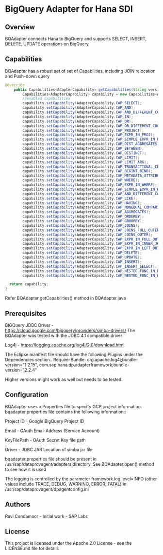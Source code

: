 # BigQuery Adapter for Hana SDI

## Overview

BQAdapter connects Hana to BigQuery and supports SELECT, INSERT, DELETE, UPDATE operations on BigQuery


## Capabilities
BQAdapter has a robust set of set of Capabilities, including JOIN relocation and Push-down query

```java
@Override
	public Capabilities<AdapterCapability> getCapabilities(String version) throws AdapterException {
		Capabilities<AdapterCapability> capability = new Capabilities<AdapterCapability>();
		//enabled capabilities
		capability.setCapability(AdapterCapability.CAP_SELECT);
		capability.setCapability(AdapterCapability.CAP_AND);
		capability.setCapability(AdapterCapability.CAP_AND_DIFFERENT_COLUMNS);
		capability.setCapability(AdapterCapability.CAP_IN);
		capability.setCapability(AdapterCapability.CAP_OR);
		capability.setCapability(AdapterCapability.CAP_OR_DIFFERENT_COLUMNS);
		capability.setCapability(AdapterCapability.CAP_PROJECT);
		capability.setCapability(AdapterCapability.CAP_EXPR_IN_PROJ);
		capability.setCapability(AdapterCapability.CAP_SIMPLE_EXPR_IN_PROJ);
		capability.setCapability(AdapterCapability.CAP_DIST_AGGREGATES);
		capability.setCapability(AdapterCapability.CAP_BETWEEN);
		capability.setCapability(AdapterCapability.CAP_DISTINCT);
		capability.setCapability(AdapterCapability.CAP_LIMIT);
		capability.setCapability(AdapterCapability.CAP_LIMIT_ARG);
		capability.setCapability(AdapterCapability.CAP_TRANSACTIONAL_CDC);
		capability.setCapability(AdapterCapability.CAP_BIGINT_BIND);
		capability.setCapability(AdapterCapability.CAP_METADATA_ATTRIBUTE);
		capability.setCapability(AdapterCapability.CAP_WHERE);
		capability.setCapability(AdapterCapability.CAP_EXPR_IN_WHERE);
		capability.setCapability(AdapterCapability.CAP_SIMPLE_EXPR_IN_WHERE);
		capability.setCapability(AdapterCapability.CAP_AND_DIFFERENT_COLUMNS);
		capability.setCapability(AdapterCapability.CAP_LIKE);
		capability.setCapability(AdapterCapability.CAP_HAVING);
		capability.setCapability(AdapterCapability.CAP_NONEQUAL_COMPARISON);
		capability.setCapability(AdapterCapability.CAP_AGGREGATES);
		capability.setCapability(AdapterCapability.CAP_ORDERBY);
		capability.setCapability(AdapterCapability.CAP_GROUPBY);
		capability.setCapability(AdapterCapability.CAP_JOINS);
		capability.setCapability(AdapterCapability.CAP_JOINS_FULL_OUTER);
		capability.setCapability(AdapterCapability.CAP_JOINS_OUTER);
		capability.setCapability(AdapterCapability.CAP_EXPR_IN_FULL_OUTER_JOIN);
		capability.setCapability(AdapterCapability.CAP_EXPR_IN_INNER_JOIN);
		capability.setCapability(AdapterCapability.CAP_EXPR_IN_LEFT_OUTER_JOIN);
		capability.setCapability(AdapterCapability.CAP_DELETE);
		capability.setCapability(AdapterCapability.CAP_UPDATE);
		capability.setCapability(AdapterCapability.CAP_INSERT);
		capability.setCapability(AdapterCapability.CAP_INSERT_SELECT);
		capability.setCapability(AdapterCapability.CAP_NESTED_FUNC_IN_PROJ);
		capability.setCapability(AdapterCapability.CAP_NESTED_FUNC_IN_WHERE);

  return capability;
}
```

Refer BQAdapter.getCapabilities() method in BQAdapter.java


## Prerequisites
BIGQuery JDBC Driver - https://cloud.google.com/bigquery/providers/simba-drivers/
The BQAdapter was tested with the JDBC 4.1 compatible driver

Log4j - https://logging.apache.org/log4j/2.0/download.html

The Eclipse manifest file should have the following Plugins under the Dependencies section..
Require-Bundle: org.apache.log4j;bundle-version="1.2.15",
 com.sap.hana.dp.adapterframework;bundle-version="2.2.4"

Higher versions might work as well but needs to be tested.


## Configuration

BQAdapter uses a Properties file to specify GCP project information.
bqadapter.properties file contains the following information::

Project ID - Google BigQuery Project ID

Email - OAuth Email Address (Service Account)

KeyFilePath - OAuth Secret Key file path

Driver - JDBC JAR Location of simba jar file

bqadapter.properties file should be present in /usr/sap/dataprovagent/adapters directory. 
See BQAdapter.open() method to see how it is used

The logging is controlled by the parameter 
framework.log.level=INFO  (other values include TRACE, DEBUG, WARNING, ERROR, FATAL) in /usr/sap/dataprovagent/dpagentconfig.ini


## Authors
Ravi Condamoor - Initial work - SAP Labs

## License
This project is licensed under the  Apache 2.0 License - see the LICENSE.md file for details




